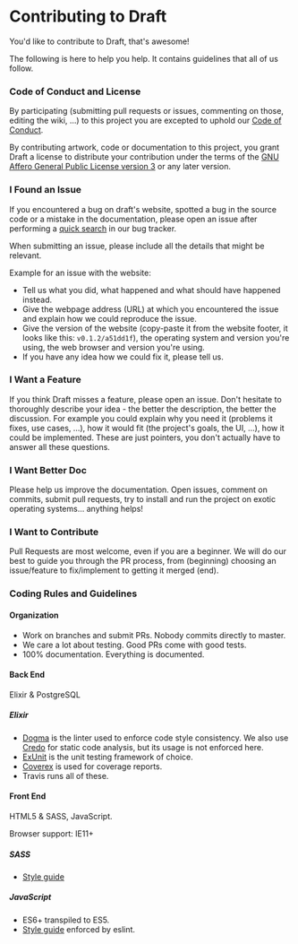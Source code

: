 # Contributing to Draft

You'd like to contribute to Draft, that's awesome!

The following is here to help you help. It contains guidelines that all of us follow.

### Code of Conduct and License

By participating (submitting pull requests or issues, commenting on those, editing the wiki, …) to this project you are excepted to uphold our [Code of Conduct](/CODE_OF_CONDUCT.md).

By contributing artwork, code or documentation to this project, you grant Draft a license to distribute your contribution under the terms of the [GNU Affero General Public License version 3](/LICENSE) or any later version.

### I Found an Issue

If you encountered a bug on draft's website, spotted a bug in the source code or a mistake in the documentation, please open an issue after performing a [quick search](https://github.com/draftli/draft/issues?q=is%3Aissue+) in our bug tracker.

When submitting an issue, please include all the details that might be relevant.

Example for an issue with the website:

* Tell us what you did, what happened and what should have happened instead.
* Give the webpage address (URL) at which you encountered the issue and explain how we could reproduce the issue.
* Give the version of the website (copy-paste it from the website footer, it looks like this: `v0.1.2/a51dd1f`), the operating system and version you're using, the web browser and version you're using.
* If you have any idea how we could fix it, please tell us.

### I Want a Feature

If you think Draft misses a feature, please open an issue. Don't hesitate to thoroughly describe your idea - the better the description, the better the discussion. For example you could explain why you need it (problems it fixes, use cases, …), how it would fit (the project's goals, the UI, …), how it could be implemented. These are just pointers, you don't actually have to answer all these questions.

### I Want Better Doc

Please help us improve the documentation. Open issues, comment on commits, submit pull requests, try to install and run the project on exotic operating systems… anything helps!

### I Want to Contribute

Pull Requests are most welcome, even if you are a beginner. We will do our best to guide you through the PR process, from (beginning) choosing an issue/feature to fix/implement to getting it merged (end).

### Coding Rules and Guidelines

#### Organization

* Work on branches and submit PRs. Nobody commits directly to master.
* We care a lot about testing. Good PRs come with good tests.
* 100% documentation. Everything is documented.

#### Back End

Elixir & PostgreSQL

##### Elixir

* [Dogma](https://github.com/lpil/dogma) is the linter used to enforce code style consistency. We also use [Credo](https://github.com/rrrene/credo) for static code analysis, but its usage is not enforced here.
* [ExUnit](http://elixir-lang.org/docs/stable/ex_unit/ExUnit.html) is the unit testing framework of choice.
* [Coverex](https://github.com/alfert/coverex) is used for coverage reports.
* Travis runs all of these.

#### Front End

HTML5 & SASS, JavaScript.

Browser support: IE11+

##### SASS

* [Style guide](https://github.com/airbnb/css#sass)

##### JavaScript

* ES6+ transpiled to ES5.
* [Style guide](https://github.com/airbnb/javascript/#airbnb-javascript-style-guide-) enforced by eslint.
